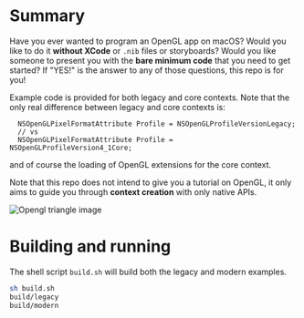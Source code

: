 # Summary

Have you ever wanted to program an OpenGL app on macOS? Would you like to do it **without 
XCode** or `.nib` files or storyboards? Would you like someone to present you with the **bare minimum
code** that you need to get started? If "YES!" is the answer to any of those questions, this repo is
for you!

Example code is provided for both legacy and core contexts. Note that the only real difference
between legacy and core contexts is:

```obj-c
  NSOpenGLPixelFormatAttribute Profile = NSOpenGLProfileVersionLegacy;
  // vs
  NSOpenGLPixelFormatAttribute Profile = NSOpenGLProfileVersion4_1Core;
```

and of course the loading of OpenGL extensions for the core context.

Note that this repo does not intend to give you a tutorial on OpenGL, it only aims to guide you
through **context creation** with only native APIs.

![Opengl triangle image](../media/Triangle.png?raw=true)

# Building and running

The shell script `build.sh` will build both the legacy and modern examples.

```bash
sh build.sh
build/legacy
build/modern
```
